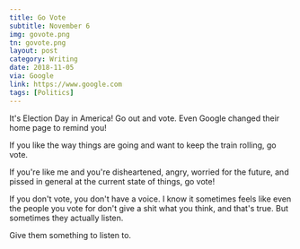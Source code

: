 ```yaml
---
title: Go Vote
subtitle: November 6
img: govote.png
tn: govote.png
layout: post
category: Writing
date: 2018-11-05
via: Google
link: https://www.google.com
tags: [Politics]
---
```


It's Election Day in America! Go out and vote. Even Google changed their home page to remind you!
<!-- more -->
If you like the way things are going and want to keep the train rolling, go vote.

If you're like me and you're disheartened, angry, worried for the future, and pissed in general at the current state of things, go vote!

If you don't vote, you don't have a voice. I know it sometimes feels like even the people you vote for don't give a shit what you think, and that's true. But sometimes they actually listen. 

Give them something to listen to. 